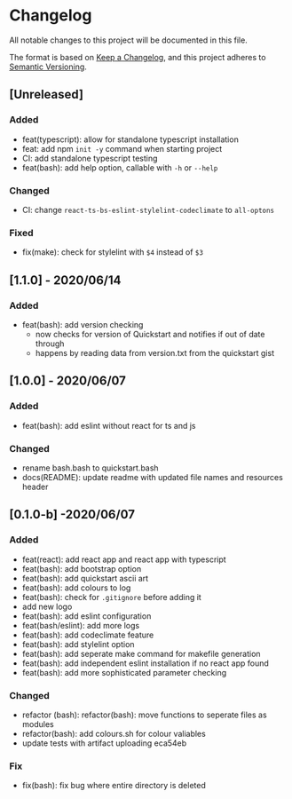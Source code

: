 # Changelog
All notable changes to this project will be documented in this file.

The format is based on [Keep a Changelog](https://keepachangelog.com/en/1.0.0/),
and this project adheres to [Semantic Versioning](https://semver.org/spec/v2.0.0.html).

## [Unreleased]
### Added
- feat(typescript): allow for standalone typescript installation
- feat: add npm `init -y` command when starting project
- CI: add standalone typescript testing
- feat(bash): add help option, callable with `-h` or `--help`

### Changed
- CI: change `react-ts-bs-eslint-stylelint-codeclimate` to `all-optons`

### Fixed
-  fix(make): check for stylelint with `$4` instead of `$3`

## [1.1.0] - 2020/06/14
### Added
- feat(bash): add version checking
    - now checks for version of Quickstart and notifies if out of date through
    - happens by reading data from version.txt from the quickstart gist

## [1.0.0] - 2020/06/07
### Added
- feat(bash): add eslint without react for ts and js

### Changed
- rename bash.bash to quickstart.bash
- docs(README): update readme with updated file names and resources header

## [0.1.0-b] -2020/06/07
### Added
- feat(react): add react app and react app with typescript
- feat(bash): add bootstrap option
- feat(bash): add quickstart ascii art
- feat(bash): add colours to log
- feat(bash): check for `.gitignore` before adding it
- add new logo
- feat(bash): add eslint configuration
- feat(bash/eslint): add more logs
- feat(bash): add codeclimate feature
- feat(bash): add stylelint option
- feat(bash): add seperate make command for makefile generation
- feat(bash): add independent eslint installation if no react app found
- feat(bash): add more sophisticated parameter checking

### Changed
- refactor (bash): refactor(bash): move functions to seperate files as modules
- refactor(bash): add colours.sh for colour valiables
- update tests with artifact uploading eca54eb 

### Fix
- fix(bash): fix bug where entire directory is deleted
